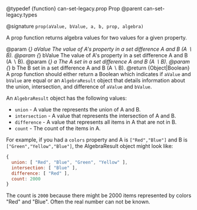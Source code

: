 @typedef {function} can-set-legacy.prop Prop
@parent can-set-legacy.types


@signature `prop(aValue, bValue, a, b, prop, algebra)`

A prop function returns algebra values for two values for a given property.

  @param {*} aValue The value of A's property in a set difference A and B (A ∖ B).
  @param {*} bValue The value of A's property in a set difference A and B (A ∖ B).
  @param {*} a The A set in a set difference A and B (A ∖ B).
  @param {*} b The B set in a set difference A and B (A ∖ B).
  @return {Object|Boolean} A prop function should either return a Boolean which indicates if `aValue` and `bValue` are
  equal or an `AlgebraResult` object that details information about the union, intersection, and difference of `aValue` and `bValue`.

  An `AlgebraResult` object has the following values:

  - `union` - A value the represents the union of A and B.
  - `intersection` - A value that represents the intersection of A and B.
  - `difference` - A value that represents all items in A that are not in B.
  - `count` - The count of the items in A.

  For example, if you had a `colors` property and A is `["Red","Blue"]` and B is `["Green","Yellow","Blue"]`, the
  AlgebraResult object might look like:

  ```js
  {
	union: [ "Red", "Blue", "Green", "Yellow" ],
	intersection: [ "Blue" ],
	difference: [ "Red" ],
	count: 2000
}
```

  The count is `2000` because there might be 2000 items represented by colors "Red" and "Blue".  Often
  the real number can not be known.
